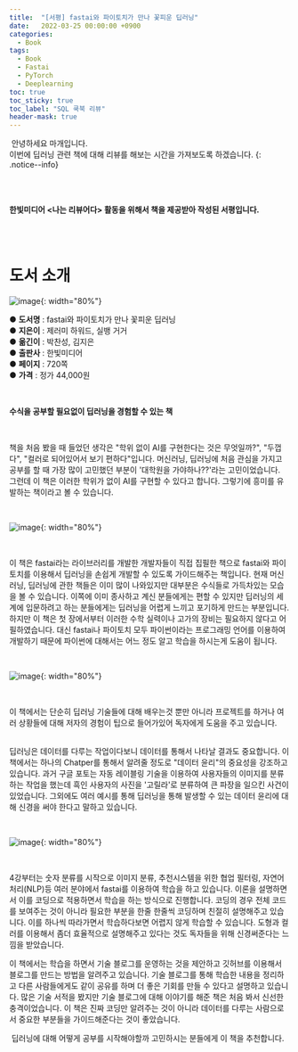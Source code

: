 ```yaml
---
title:  "[서평] fastai와 파이토치가 만나 꽃피운 딥러닝"
date:   2022-03-25 00:00:00 +0900
categories:
  - Book
tags:
  - Book
  - Fastai
  - PyTorch
  - Deeplearning
toc: true
toc_sticky: true
toc_label: "SQL 쿡북 리뷰"
header-mask: true
---
```




&nbsp;안녕하세요 마개입니다.  
​이번에 딥러닝 관련 책에 대해 리뷰를 해보는 시간을 가져보도록 하겠습니다.
{: .notice--info}

<br><br>

**한빛미디어 \<나는 리뷰어다\> 활동을 위해서 책을 제공받아 작성된 서평입니다.**

<br><br>

# 도서 소개

![image](https://user-images.githubusercontent.com/78892113/162132477-ab626688-8f03-4a23-b8cf-619e7dfabe98.png){: width="80%"}

● **도서명** : fastai와 파이토치가 만나 꽃피운 딥러닝  
● **지은이** : 제러미 하워드, 실뱅 거거  
● **옮긴이** : 박찬성, 김지은  
● **출판사** : 한빛미디어  
● **페이지** : 720쪽  
● **가격** : 정가 44,000원  

<br>

**수식을 공부할 필요없이 딥러닝을 경험할 수 있는 책**

<br>

책을 처음 봤을 때 들었던 생각은 "학위 없이 AI를 구현한다는 것은 무엇일까?", "두껍다", "컬러로 되어있어서 보기 편하다"입니다. 머신러닝, 딥러닝에 처음 관심을 가지고 공부를 할 때 가장 많이 고민했던 부분이 '대학원을 가야하나??'라는 고민이었습니다. 그런데 이 책은 이러한 학위가 없이 AI를 구현할 수 있다고 합니다. 그렇기에 흥미를 유발하는 책이라고 볼 수 있습니다.

<br>

![image](https://user-images.githubusercontent.com/78892113/162132819-4670449f-776a-444d-a3c5-14fac89cbc74.png){: width="80%"}

<br>

 이 책은 fastai라는 라이브러리를 개발한 개발자들이 직접 집필한 책으로 fastai와 파이토치를 이용해서 딥러닝을 손쉽게 개발할 수 있도록 가이드해주는 책입니다. 현재 머신러닝, 딥러닝에 관한 책들은 이미 많이 나와있지만 대부분은 수식들로 가득차있는 모습을 볼 수 있습니다. 이쪽에 이미 종사하고 계신 분들에게는 편할 수 있지만 딥러닝의 세계에 입문하려고 하는 분들에게는 딥러닝을 어렵게 느끼고 포기하게 만드는 부분입니다. 하지만 이 책은 첫 장에서부터 이러한 수학 실력이나 고가의 장비는 필요하지 않다고 어필하였습니다. 대신 fastai나 파이토치 모두 파이썬이라는 프로그래밍 언어를 이용하여 개발하기 때문에 파이썬에 대해서는 어느 정도 알고 학습을 하시는게 도움이 됩니다.

​<br>

![image](https://user-images.githubusercontent.com/78892113/162133011-95e6444a-63a2-4bc8-9e23-4af213b5892d.png){: width="80%"}

<br>

 이 책에서는 단순히 딥러닝 기술들에 대해 배우는것 뿐만 아니라 프로젝트를 하거나 여러 상황들에 대해 저자의 경험이 팁으로 들어가있어 독자에게 도움을 주고 있습니다.  
​

 딥러닝은 데이터를 다루는 작업이다보니 데이터를 통해서 나타날 결과도 중요합니다. 이 책에서는 하나의 Chatper를 통해서 알려줄 정도로 "데이터 윤리"의 중요성을 강조하고 있습니다. 과거 구글 포토는 자동 레이블링 기술을 이용하여 사용자들의 이미지를 분류하는 작업을 했는데 흑인 사용자의 사진을 '고릴라'로 분류하여 큰 파장을 일으킨 사건이 있었습니다. 그외에도 여러 예시를 통해 딥러닝을 통해 발생할 수 있는 데이터 윤리에 대해 신경을 써야 한다고 말하고 있습니다.

<br>

![image](https://user-images.githubusercontent.com/78892113/162133393-742f3e13-1893-4878-8502-230e46ee2f0b.png){: width="80%"}

<br>

 4강부터는 숫자 분류를 시작으로 이미지 분류, 추천시스템을 위한 협업 필터링, 자연어 처리(NLP)등 여러 분야에서 fastai를 이용하여 학습을 하고 있습니다. 이론을 설명하면서 이를 코딩으로 적용하면서 학습을 하는 방식으로 진행합니다. 코딩의 경우 전체 코드를 보여주는 것이 아니라 필요한 부분을 한줄 한줄씩 코딩하며 친절히 설명해주고 있습니다. 이를 하나씩 따라가면서 학습하다보면 어렵지 않게 학습할 수 있습니다. 도형과 컬러를 이용해서 좀더 효율적으로 설명해주고 있다는 것도 독자들을 위해 신경써준다는 느낌을 받았습니다.  

 이 책에서는 학습을 하면서 기술 블로그를 운영하는 것을 제안하고 깃허브를 이용해서 블로그를 만드는 방법을 알려주고 있습니다. 기술 블로그를 통해 학습한 내용을 정리하고 다른 사람들에게도 같이 공유를 하며 더 좋은 기회를 만들 수 있다고 설명하고 있습니다. 많은 기술 서적을 봤지만 기술 블로그에 대해 이야기를 해준 책은 처음 봐서 신선한 충격이었습니다. 이 책은 진짜 코딩만 알려주는 것이 아니라 데이터를 다루는 사람으로서 중요한 부분들을 가이드해준다는 것이 좋았습니다.  

​
 딥러닝에 대해 어떻게 공부를 시작해야할까 고민하시는 분들에게 이 책을 추천합니다.
